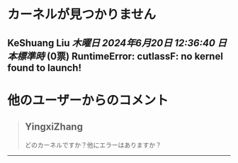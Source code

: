 # カーネルが見つかりません

**KeShuang Liu** *木曜日 2024年6月20日 12:36:40 日本標準時* (0票)
RuntimeError: cutlassF: no kernel found to launch!
---
# 他のユーザーからのコメント
> ## YingxiZhang
> 
> どのカーネルですか？他にエラーはありますか？
> 
> 
> 
--- 

